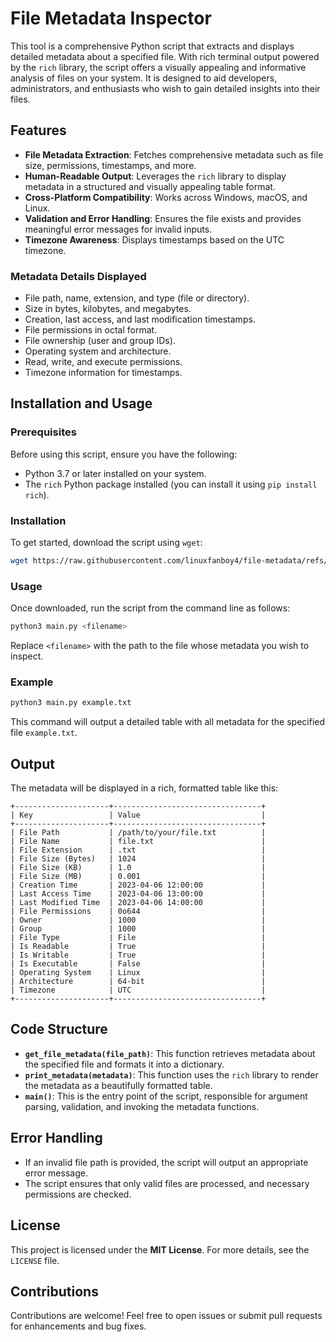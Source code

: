 # File Metadata Inspector

This tool is a comprehensive Python script that extracts and displays detailed metadata about a specified file. With rich terminal output powered by the `rich` library, the script offers a visually appealing and informative analysis of files on your system. It is designed to aid developers, administrators, and enthusiasts who wish to gain detailed insights into their files.

## Features

- **File Metadata Extraction**: Fetches comprehensive metadata such as file size, permissions, timestamps, and more.
- **Human-Readable Output**: Leverages the `rich` library to display metadata in a structured and visually appealing table format.
- **Cross-Platform Compatibility**: Works across Windows, macOS, and Linux.
- **Validation and Error Handling**: Ensures the file exists and provides meaningful error messages for invalid inputs.
- **Timezone Awareness**: Displays timestamps based on the UTC timezone.

### Metadata Details Displayed

- File path, name, extension, and type (file or directory).
- Size in bytes, kilobytes, and megabytes.
- Creation, last access, and last modification timestamps.
- File permissions in octal format.
- File ownership (user and group IDs).
- Operating system and architecture.
- Read, write, and execute permissions.
- Timezone information for timestamps.

## Installation and Usage

### Prerequisites

Before using this script, ensure you have the following:

- Python 3.7 or later installed on your system.
- The `rich` Python package installed (you can install it using `pip install rich`).

### Installation

To get started, download the script using `wget`:

```bash
wget https://raw.githubusercontent.com/linuxfanboy4/file-metadata/refs/heads/main/main.py
```

### Usage

Once downloaded, run the script from the command line as follows:

```bash
python3 main.py <filename>
```

Replace `<filename>` with the path to the file whose metadata you wish to inspect.

### Example

```bash
python3 main.py example.txt
```

This command will output a detailed table with all metadata for the specified file `example.txt`.

## Output

The metadata will be displayed in a rich, formatted table like this:

```
+---------------------+---------------------------------+
| Key                 | Value                           |
+---------------------+---------------------------------+
| File Path           | /path/to/your/file.txt          |
| File Name           | file.txt                        |
| File Extension      | .txt                            |
| File Size (Bytes)   | 1024                            |
| File Size (KB)      | 1.0                             |
| File Size (MB)      | 0.001                           |
| Creation Time       | 2023-04-06 12:00:00             |
| Last Access Time    | 2023-04-06 13:00:00             |
| Last Modified Time  | 2023-04-06 14:00:00             |
| File Permissions    | 0o644                           |
| Owner               | 1000                            |
| Group               | 1000                            |
| File Type           | File                            |
| Is Readable         | True                            |
| Is Writable         | True                            |
| Is Executable       | False                           |
| Operating System    | Linux                           |
| Architecture        | 64-bit                          |
| Timezone            | UTC                             |
+---------------------+---------------------------------+
```

## Code Structure

- **`get_file_metadata(file_path)`**: This function retrieves metadata about the specified file and formats it into a dictionary.
- **`print_metadata(metadata)`**: This function uses the `rich` library to render the metadata as a beautifully formatted table.
- **`main()`**: This is the entry point of the script, responsible for argument parsing, validation, and invoking the metadata functions.

## Error Handling

- If an invalid file path is provided, the script will output an appropriate error message.
- The script ensures that only valid files are processed, and necessary permissions are checked.

## License

This project is licensed under the **MIT License**. For more details, see the `LICENSE` file.

## Contributions

Contributions are welcome! Feel free to open issues or submit pull requests for enhancements and bug fixes.

